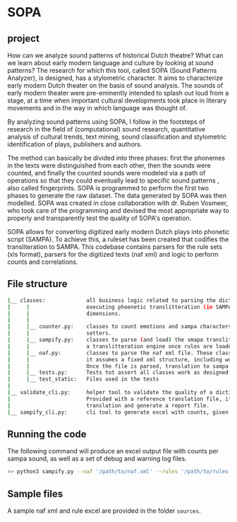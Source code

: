 # SOPA
## project
How can we analyze sound patterns of historical Dutch theatre? What can we learn about early modern language and culture by looking at sound patterns? The research for which this tool, called SOPA (Sound Patterns Analyzer), is designed, has a stylometric character. It aims to characterize early modern Dutch theater on the basis of sound analysis. The sounds of early modern theater were pre-eminently intended to splash out loud from a stage, at a time when important cultural developments took place in literary movements and in the way in which language was thought of.

By analyzing sound patterns using SOPA, I follow in the footsteps of research in the field of (computational) sound research, quantitative analysis of cultural trends, text mining, sound classification and stylometric identification of plays, publishers and authors.

The method can basically be divided into three phases: first the phonemes in the texts were distinguished from each other, then the sounds were counted, and finally the counted sounds were modeled via a path of operations so that they could eventually lead to specific sound patterns , also called fingerprints. SOPA is programmed to perform the first two phases to generate the raw dataset. The data generated by SOPA was then modelled. SOPA was created in close collaboration with dr. Ruben Vosmeer, who took care of the programming and devised the most appropriate way to properly and transparently test the quality of SOPA's operation.

SOPA allows for converting digitized early modern Dutch plays into phonetic script (SAMPA). To achieve this, a ruleset has been created that codifies the transliteration to SAMPA. This codebase contains parsers for the rule sets (xls format), parsers for the digitized texts (naf xml) and logic to perform counts and correlations.

## File structure
```bash
|__ classes:             all business logic related to parsing the dictionary and litterature text, 
|     |                  executing phoenetic translitteration (in SAMPA) and performing tallying across multiple
|     |                  dimensions.
|     |
|     |__ counter.py:    classes to count emotions and sampa characters. Consists of simple mappings, getters and 
|     |                  setters.
|     |__ sampify.py:    classes to parse (and load) the smapa translitteration dictionary (excel) and operate as
|     |                  a translitteration engine once rules are loaded.
|     |__ naf.py:        classes to parse the naf xml file. These classes are very specific for the file format;
|     |                  it assumes a fixed xml structure, including word, lemma and emotions. 
|     |                  Once the file is parsed, translation to sampa and tallying is executed.
|     |__ tests.py:      Tests tot assert all classes work as designed against real-life scenario
|     |__ test_static:   Files used in the tests
|
|__ validate_cli.py:     helper tool to validate the quality of a dictionary file. 
|                        Provided with a reference translation file, it will assert translations against expected 
|                        translation and generate a report file.
|__ sampify_cli.py:      cli tool to generate excel with counts, given naf.xml and rules.xls.

```

## Running the code
The following command will produce an excel output file with counts per sampa sound, as well as a set of debug and warning log files.

```bash
>> python3 sampify.py --naf '/path/to/naf.xml' --rules '/path/to/rules.xls' --output '/path/to/write/outputs'
```

## Sample files
A sample naf xml and rule excel are provided in the folder `sources`.
